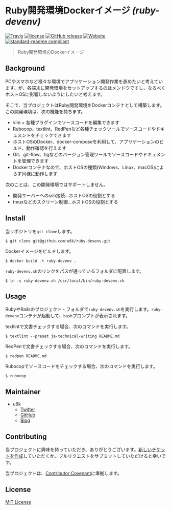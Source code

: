 # Ruby開発環境Dockerイメージ _(ruby-devenv)_

[![Travis](https://img.shields.io/travis/u6k/ruby-devenv.svg)](https://travis-ci.org/u6k/ruby-devenv) [![license](https://img.shields.io/github/license/u6k/ruby-devenv.svg)](https://github.com/u6k/ruby-devenv/blob/master/LICENSE) [![GitHub release](https://img.shields.io/github/release/u6k/ruby-devenv.svg)](https://github.com/u6k/ruby-devenv/releases) [![Website](https://img.shields.io/website-up-down-green-red/https/redmine.u6k.me%2Fprojects%2Fruby-devenv?label=u6k.Redmine)](https://redmine.u6k.me/projects/ruby-devenv) [![standard-readme compliant](https://img.shields.io/badge/readme%20style-standard-brightgreen.svg?style=flat-square)](https://github.com/RichardLitt/standard-readme)

> Ruby開発環境のDockerイメージ

## Background

PCやスマホなど様々な環境でアプリケーション開発作業を進めたいと考えています。が、各端末に開発環境をセットアップするのはメンドウですし、なるべくホストOSに影響しないようにしたいと考えます。

そこで、当プロジェクトはRuby開発環境をDockerコンテナとして構築します。この開発環境は、次の機能を持ちます。

- vim + 各種プラグインでソースコードを編集できます
- Rubocop、textlint、RedPenなど各種チェックツールでソースコードやドキュメントをチェックできます
- ホストOSのDocker、docker-composeを利用して、アプリケーションのビルド、動作確認を行えます
- Git、git-flow、tigなどのバージョン管理ツールでソースコードやドキュメントを管理できます
- Dockerコンテナなので、ホストOSの種類(Windows、Linux、macOS)によらず同様に動作します

次のことは、この開発環境ではサポートしません。

- 開発サーバーへのssh接続…ホストOSの役割とする
- tmuxなどのスクリーン制御…ホストOSの役割とする

## Install

当リポジトリを`git clone`します。

```
$ git clone git@github.com:u6k/ruby-devenv.git
```

Dockerイメージをビルドします。

```
$ docker build -t ruby-devenv .
```

`ruby-devenv.sh`のリンクをパスが通っているフォルダに配置します。

```
$ ln -s ruby-devenv.sh /usr/local/bin/ruby-devenv.sh
```

## Usage

RubyやRailsのプロジェクト・フォルダで`ruby-devenv.sh`を実行します。`ruby-devenv`コンテナが起動して、`bash`プロンプトが表示されます。

textlintで文書チェックする場合、次のコマンドを実行します。

```
$ textlint --preset ja-technical-writing README.md
```

RedPenで文書チェックする場合、次のコマンドを実行します。

```
$ redpen README.md
```

Rubocopでソースコードをチェックする場合、次のコマンドを実行します。

```
$ rubocop
```

## Maintainer

- u6k
  - [Twitter](https://twitter.com/u6k_yu1)
  - [GitHub](https://github.com/u6k)
  - [Blog](https://blog.u6k.me/)

## Contributing

当プロジェクトに興味を持っていただき、ありがとうございます。[新しいチケットを作成](https://redmine.u6k.me/projects/ruby-devenv/issues)していただくか、プルリクエストをサブミットしていただけると幸いです。

当プロジェクトは、[Contributor Covenant](https://www.contributor-covenant.org/version/1/4/code-of-conduct)に準拠します。

## License

[MIT License](https://github.com/u6k/ruby-devenv/blob/master/LICENSE)

